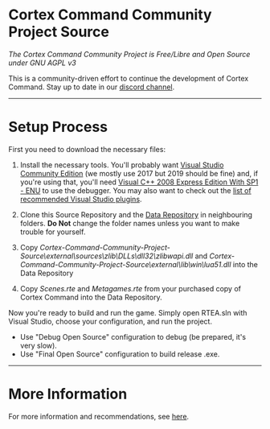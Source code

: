 # Cortex Command Community Project Source #
*The Cortex Command Community Project is Free/Libre and Open Source under GNU AGPL v3*

This is a community-driven effort to continue the development of Cortex Command. Stay up to date in our [discord channel](https://discord.gg/SdNnKJN).

***

# Setup Process #

First you need to download the necessary files:
1. Install the necessary tools. You'll probably want [Visual Studio Community Edition](https://visualstudio.microsoft.com/downloads/) (we mostly use 2017 but 2019 should be fine) and, if you're using that, you'll need [Visual C++ 2008 Express Edition With SP1 - ENU](https://www.dropbox.com/s/vhd0sd4bwczg1un/Visual_C_2008_Express_With_SP1.exe?dl=0) to use the debugger. You may also want to check out the [list of recommended Visual Studio plugins](https://github.com/cortex-command-community/Cortex-Command-Community-Project-Source/wiki/Information,-Recommended-Plugins-and-Useful-Links).

2. Clone this Source Repository and the [Data Repository](https://github.com/cortex-command-community/Cortex-Command-Community-Project-Data) in neighbouring folders. **Do Not** change the folder names unless you want to make trouble for yourself.

3. Copy *Cortex-Command-Community-Project-Source\external\sources\zlib\DLLs\dll32\zlibwapi.dll* and *Cortex-Command-Community-Project-Source\external\lib\win\lua51.dll* into the Data Repository

4. Copy *Scenes.rte* and *Metagames.rte* from your purchased copy of Cortex Command into the Data Repository.

Now you're ready to build and run the game. Simply open RTEA.sln with Visual Studio, choose your configuration, and run the project.
* Use "Debug Open Source" configuration to debug (be prepared, it's very slow).
* Use "Final Open Source" configuration to build release .exe.

***

# More Information #

For more information and recommendations, see [here](https://github.com/cortex-command-community/Cortex-Command-Community-Project-Source/wiki/Information,-Recommended-Plugins-and-Useful-Links).
